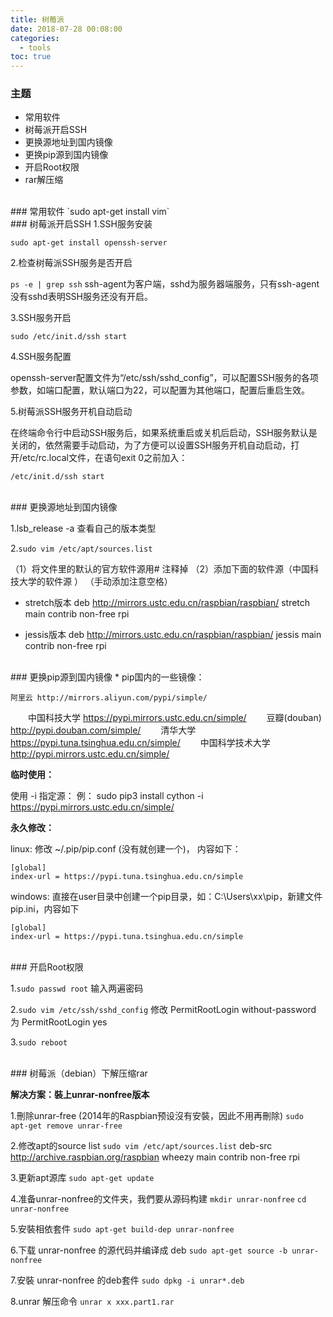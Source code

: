 ```yaml
---
title: 树莓派
date: 2018-07-28 00:08:00
categories:
  - tools
toc: true
---
```


### 主题
* 常用软件
* 树莓派开启SSH
* 更换源地址到国内镜像
* 更换pip源到国内镜像
* 开启Root权限
* rar解压缩

<!--more-->
<br/>
### 常用软件
`sudo apt-get install vim`

<br/>
### 树莓派开启SSH
1.SSH服务安装

`sudo apt-get install openssh-server`

2.检查树莓派SSH服务是否开启

`ps -e | grep ssh`
ssh-agent为客户端，sshd为服务器端服务，只有ssh-agent没有sshd表明SSH服务还没有开启。

3.SSH服务开启

`sudo /etc/init.d/ssh start`

4.SSH服务配置

openssh-server配置文件为“/etc/ssh/sshd_config”，可以配置SSH服务的各项参数，如端口配置，默认端口为22，可以配置为其他端口，配置后重启生效。

5.树莓派SSH服务开机自动启动

在终端命令行中启动SSH服务后，如果系统重启或关机后启动，SSH服务默认是关闭的，依然需要手动启动，为了方便可以设置SSH服务开机自动启动，打开/etc/rc.local文件，在语句exit 0之前加入：

`/etc/init.d/ssh start`


<br/>
### 更换源地址到国内镜像

1.lsb_release -a 查看自己的版本类型

2.`sudo vim /etc/apt/sources.list` 

   （1）将文件里的默认的官方软件源用# 注释掉
   （2）添加下面的软件源（中国科技大学的软件源 ） （手动添加注意空格）

- stretch版本
  deb http://mirrors.ustc.edu.cn/raspbian/raspbian/ stretch main contrib non-free rpi

- jessis版本
  deb http://mirrors.ustc.edu.cn/raspbian/raspbian/ jessis main contrib non-free rpi

<br/>
### 更换pip源到国内镜像
* pip国内的一些镜像：

    阿里云 http://mirrors.aliyun.com/pypi/simple/
    中国科技大学 https://pypi.mirrors.ustc.edu.cn/simple/
    豆瓣(douban) http://pypi.douban.com/simple/
    清华大学 https://pypi.tuna.tsinghua.edu.cn/simple/
    中国科学技术大学 http://pypi.mirrors.ustc.edu.cn/simple/

**临时使用：**

  使用 -i 指定源：
  例： sudo pip3 install cython -i  https://pypi.mirrors.ustc.edu.cn/simple/ 

**永久修改：**

  linux:
  修改 ~/.pip/pip.conf (没有就创建一个)， 内容如下：
  ```
  [global]
  index-url = https://pypi.tuna.tsinghua.edu.cn/simple
  ```

  windows:
  直接在user目录中创建一个pip目录，如：C:\Users\xx\pip，新建文件pip.ini，内容如下
  ```
  [global]
  index-url = https://pypi.tuna.tsinghua.edu.cn/simple
  ```

<br/>
### 开启Root权限

1.`sudo passwd root`
  输入两遍密码

2.`sudo vim /etc/ssh/sshd_config`
  修改 PermitRootLogin without-password 为 PermitRootLogin yes

3.`sudo reboot`

<br/>
### 树莓派（debian）下解压缩rar

**解决方案：裝上unrar-nonfree版本**

1.刪除unrar-free (2014年的Raspbian预设沒有安裝，因此不用再刪除)
  `sudo apt-get remove unrar-free`

2.修改apt的source list
   `sudo vim /etc/apt/sources.list`
   deb-src http://archive.raspbian.org/raspbian wheezy main contrib non-free rpi

3.更新apt源库
  `sudo apt-get update`

4.准备unrar-nonfree的文件夹，我們要从源码构建
  `mkdir unrar-nonfree`
  `cd unrar-nonfree`

5.安裝相依套件
  `sudo apt-get build-dep unrar-nonfree`

6.下载 unrar-nonfree 的源代码并编译成 deb
  `sudo apt-get source -b unrar-nonfree`

7.安裝 unrar-nonfree 的deb套件
  `sudo dpkg -i unrar*.deb`

8.unrar 解压命令
  `unrar x xxx.part1.rar`
